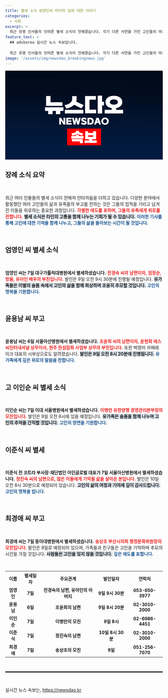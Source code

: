 ```yaml
---
title: 별세 소식 엄영인씨 마지막 길에 대한 이야기
categories:
  - 사회
excerpt: >
  최근 유명 인사들의 잇따른 별세 소식이 전해졌습니다. 각기 다른 사연을 가진 고인들의 마지막 길과 발인 일정에 관해 알아봅니다. 깊은 애도를 전하며, 그들이 남긴 유산은 무엇인지 살펴보세요.
feature_text: >
  ## adskorea 실시간 뉴스 속보입니다.

  최근 유명 인사들의 잇따른 별세 소식이 전해졌습니다. 각기 다른 사연을 가진 고인들의 마지막 길과 발인 일정에 관해 알아봅니다. 깊은 애도를 전하며, 그들이 남긴 유산은 무엇인지 살펴보세요.
image: '/assets/img/newsdao_breakingnews.jpg'
---
```


<p><img src="/assets/img/newsdao_breakingnews.jpg" alt="adskorea 속보" /></p>

<h2 data-ke-size="size26">장례 소식 요약</h2>

<p data-ke-size="size16">&nbsp;</p>

<p>최근 여러 인물들의 별세 소식이 전해져 안타까움을 더하고 있습니다. 다양한 분야에서 활동했던 여러 고인들의 삶과 유족들의 부고를 전하는 것은 그들의 업적을 기리고 남겨진 이들을 위로하는 중요한 과정입니다. <b><span style="color: #ee2323;">각별한 애도를 표하며, 그들의 유족에게 위로를 전합니다.</span></b> <b><span style="background-color: #21538527;">별세 소식은 타인의 고통을 함께 나누는 기회가 될 수 있습니다.</span></b> <b><span style="color: #1a5490;">이러한 기사를 통해 고인에 대한 기억을 함께 나누고, 그들의 삶을 돌아보는 시간이 될 것입니다.</span></b></p>

<p data-ke-size="size16">&nbsp;</p>

<h2 data-ke-size="size26">엄영인 씨 별세 소식</h2>

<p data-ke-size="size16">&nbsp;</p>

<p><b>엄영인 씨는 7일 대구가톨릭대병원에서 별세하셨습니다.</b> <b><span style="color: #ee2323;">전경숙 씨의 남편이자, 엄정순, 방울, 유아인 배우의 부친입니다.</span></b> 발인은 9일 오전 9시 30분에 진행될 예정입니다. <b><span style="background-color: #21538527;">유가족들은 이별의 슬픔 속에서 고인의 삶을 함께 회상하며 조용히 추모할 것입니다.</span></b> <b><span style="color: #1a5490;">고인의 명복을 기원합니다.</span></b></p>

<p data-ke-size="size16">&nbsp;</p>

<h2 data-ke-size="size26">윤용남 씨 부고</h2>

<p data-ke-size="size16">&nbsp;</p>

<p><b>윤용남 씨는 6일 서울아산병원에서 별세하셨습니다.</b> <b><span style="color: #ee2323;">조윤희 씨의 남편이자, 윤현희 에스씨인터내셔널 상무이사, 현주 한섬잡화 사업부 상무의 부친입니다.</span></b> 또한 박영미 카페레이크 대표의 시부상으로도 알려졌습니다. <b><span style="background-color: #21538527;">발인은 9일 오전 8시 20분에 진행됩니다.</span></b> <b><span style="color: #1a5490;">유가족에게 깊은 위로의 말씀을 전합니다.</span></b></p>

<p data-ke-size="size16">&nbsp;</p>

<h2 data-ke-size="size26">고 이인순 씨 별세 소식</h2>

<p data-ke-size="size16">&nbsp;</p>

<p><b>이인순 씨는 7일 이대 서울병원에서 별세하셨습니다.</b> <b><span style="color: #ee2323;">이병만 유한양행 경영관리본부장의 모친입니다.</span></b> 발인은 9일 오전 8시에 있을 예정입니다. <b><span style="background-color: #21538527;">유가족은 슬픔을 함께 나누며 고인의 추억을 간직할 것입니다.</span></b> <b><span style="color: #1a5490;">고인의 영면을 기원합니다.</span></b></p>

<p data-ke-size="size16">&nbsp;</p>

<h2 data-ke-size="size26">이준식 씨 별세</h2>

<p data-ke-size="size16">&nbsp;</p>

<p><b>이준식 전 코트라 부사장·재단법인 아인글로벌 대표가 7일 서울아산병원에서 별세하셨습니다.</b> <b><span style="color: #ee2323;">정진숙 씨의 남편으로, 많은 이들에게 기억될 삶을 살아온 분입니다.</span></b> 발인은 10일 오전 8시 30분으로 예정되어 있습니다. <b><span style="background-color: #21538527;">고인의 삶의 여정과 기여에 깊이 감사드립니다.</span></b> <b><span style="color: #1a5490;">고인의 명복을 빕니다.</span></b></p>

<p data-ke-size="size16">&nbsp;</p>

<h2 data-ke-size="size26">최경애 씨 부고</h2>

<p data-ke-size="size16">&nbsp;</p>

<p><b>최경애 씨는 7일 동아대병원에서 별세하셨습니다.</b> <b><span style="color: #ee2323;">송상조 부산시의회 행정문화위원장의 모친입니다.</span></b> 발인은 9일로 예정되어 있으며, 가족들과 친구들은 고인을 기억하며 추모의 시간을 가질 것입니다. <b><span style="background-color: #21538527;">사람들은 고인을 잊지 않을 것입니다.</span></b> <b><span style="color: #1a5490;">깊은 애도를 표합니다.</span></b></p>

<p data-ke-size="size16">&nbsp;</p>

<table style="width: 100%; font-size: 14px;">
  <tr>
    <th style="text-align: center;">이름</th>
    <th style="text-align: center;">별세일자</th>
    <th style="text-align: center;">주요관계</th>
    <th style="text-align: center;">발인일자</th>
    <th style="text-align: center;">연락처</th>
  </tr>
  <tr>
    <td style="text-align: center; height: 17px;"><b>엄영인</b></td>
    <td style="text-align: center; height: 17px;"><b>7일</b></td>
    <td style="text-align: center; height: 17px;"><b>전경숙의 남편, 유아인의 아버지</b></td>
    <td style="text-align: center; height: 17px;"><b>9일 9시 30분</b></td>
    <td style="text-align: center; height: 17px;"><b>053-650-3977</b></td>
  </tr>
  <tr>
    <td style="text-align: center; height: 17px;"><b>윤용남</b></td>
    <td style="text-align: center; height: 17px;"><b>6일</b></td>
    <td style="text-align: center; height: 17px;"><b>조윤희의 남편</b></td>
    <td style="text-align: center; height: 17px;"><b>9일 8시 20분</b></td>
    <td style="text-align: center; height: 17px;"><b>02-3010-2000</b></td>
  </tr>
  <tr>
    <td style="text-align: center; height: 17px;"><b>이인순</b></td>
    <td style="text-align: center; height: 17px;"><b>7일</b></td>
    <td style="text-align: center; height: 17px;"><b>이병만의 모친</b></td>
    <td style="text-align: center; height: 17px;"><b>9일 8시</b></td>
    <td style="text-align: center; height: 17px;"><b>02-6986-4451</b></td>
  </tr>
  <tr>
    <td style="text-align: center; height: 17px;"><b>이준식</b></td>
    <td style="text-align: center; height: 17px;"><b>7일</b></td>
    <td style="text-align: center; height: 17px;"><b>정진숙의 남편</b></td>
    <td style="text-align: center; height: 17px;"><b>10일 8시 30분</b></td>
    <td style="text-align: center; height: 17px;"><b>02-3010-2000</b></td>
  </tr>
  <tr>
    <td style="text-align: center; height: 17px;"><b>최경애</b></td>
    <td style="text-align: center; height: 17px;"><b>7일</b></td>
    <td style="text-align: center; height: 17px;"><b>송상조의 모친</b></td>
    <td style="text-align: center; height: 17px;"><b>9일</b></td>
    <td style="text-align: center; height: 17px;"><b>051-256-7070</b></td>
  </tr>
</table>

<p data-ke-size="size16">&nbsp;</p>

<hr style="border: 1px solid #000;">

<p data-ke-size="size16">&nbsp;</p>
실시간 뉴스 속보는, <a href="https://newsdao.kr" rel="dofollow">https://newsdao.kr</a>


